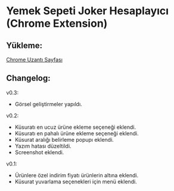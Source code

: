 Yemek Sepeti Joker Hesaplayıcı (Chrome Extension)
============

Yükleme:
-------
[Chrome Uzantı Sayfası](https://chrome.google.com/webstore/detail/yemek-sepeti-joker-hesapl/lnalaimhopocnmenjmlpdopkmgakkknh)

Changelog:
-------
v0.3:
- Görsel geliştirmeler yapıldı.

v0.2:
- Küsuratı en ucuz ürüne ekleme seçeneği eklendi.
- Küsuratı en pahalı ürüne ekleme seçeneği eklendi.
- Küsurat aralığı belirleme popupı eklendi.
- Yazım hatası düzeltildi.
- Screenshot eklendi.

v0.1:
- Ürünlere özel indirim fiyatı ürünlerin altına eklendi.
- Küsurat yuvarlama seçenekleri için menü eklendi.